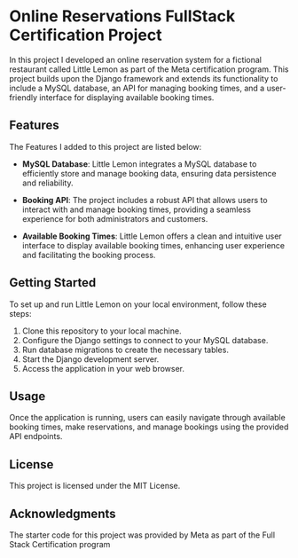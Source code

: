 # Online Reservations FullStack Certification Project

In this project I developed an online reservation system for a fictional restaurant called Little Lemon as part of the Meta certification program. This project builds upon the Django framework and extends its functionality to include a MySQL database, an API for managing booking times, and a user-friendly interface for displaying available booking times.

## Features
The Features I added to this project are listed below:

- **MySQL Database**: Little Lemon integrates a MySQL database to efficiently store and manage booking data, ensuring data persistence and reliability.

- **Booking API**: The project includes a robust API that allows users to interact with and manage booking times, providing a seamless experience for both administrators and customers.

- **Available Booking Times**: Little Lemon offers a clean and intuitive user interface to display available booking times, enhancing user experience and facilitating the booking process.

## Getting Started

To set up and run Little Lemon on your local environment, follow these steps:

1. Clone this repository to your local machine.
2. Configure the Django settings to connect to your MySQL database.
3. Run database migrations to create the necessary tables.
4. Start the Django development server.
5. Access the application in your web browser.

## Usage

Once the application is running, users can easily navigate through available booking times, make reservations, and manage bookings using the provided API endpoints.

## License

This project is licensed under the MIT License. 

## Acknowledgments

The starter code for this project was provided by Meta as part of the Full Stack Certification program
